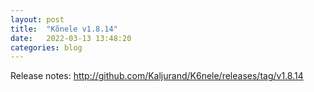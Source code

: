 ```yaml
---
layout: post
title:  "Kõnele v1.8.14"
date:   2022-03-13 13:48:20
categories: blog
---
```


Release notes: <http://github.com/Kaljurand/K6nele/releases/tag/v1.8.14>

